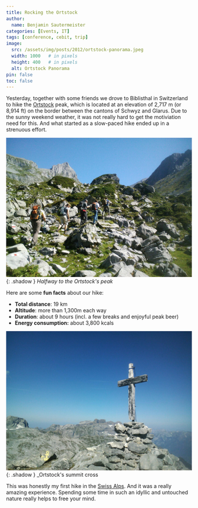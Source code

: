 ```yaml
---
title: Rocking the Ortstock
author:
  name: Benjamin Sautermeister
categories: [Events, IT]
tags: [conference, cebit, trip]
image:
  src: /assets/img/posts/2012/ortstock-panorama.jpeg
  width: 1000   # in pixels
  height: 400   # in pixels
  alt: Ortstock Panorama
pin: false
toc: false
---
```


Yesterday, together with some friends we drove to Biblisthal in Switzerland to hike the
[Ortstock](https://en.wikipedia.org/wiki/Ortstock) peak, which is located at an elevation of 2,717 m (or 8,914 ft)
on the border between the cantons of Schwyz and Glarus. Due to the sunny weekend weather, it was not really hard to get the
motiviation need for this. And what started as a slow-paced hike ended up in a strenuous effort.

![Ortstock hike](/assets/img/posts/2012/ortstock-hike.jpeg){: .shadow }
_Halfway to the Ortstock's peak_

Here are some **fun facts** about our hike:
- **Total distance**: 19 km
- **Altitude**: more than 1,300m each way
- **Duration**: about 9 hours (incl. a few breaks and enjoyful peak beer)
- **Energy consumption:** about 3,800 kcals

![Ortstock summit](/assets/img/posts/2012/ortstock-summit.jpeg){: .shadow }
_Ortstock's summit cross

This was honestly my first hike in the [Swiss Alps](https://en.wikipedia.org/wiki/Swiss_Alps).
And it was a really amazing experience. Spending some time in such an idyllic and untouched nature
really helps to free your mind.